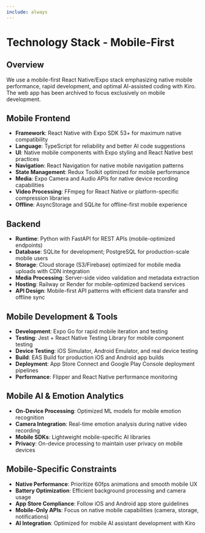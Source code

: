 ```yaml
---
include: always
---
```


# Technology Stack - Mobile-First

## Overview  
We use a mobile-first React Native/Expo stack emphasizing native mobile performance, rapid development, and optimal AI-assisted coding with Kiro. The web app has been archived to focus exclusively on mobile development.

## Mobile Frontend  
- **Framework**: React Native with Expo SDK 53+ for maximum native compatibility
- **Language**: TypeScript for reliability and better AI code suggestions
- **UI**: Native mobile components with Expo styling and React Native best practices
- **Navigation**: React Navigation for native mobile navigation patterns
- **State Management**: Redux Toolkit optimized for mobile performance
- **Media**: Expo Camera and Audio APIs for native device recording capabilities
- **Video Processing**: FFmpeg for React Native or platform-specific compression libraries
- **Offline**: AsyncStorage and SQLite for offline-first mobile experience

## Backend  
- **Runtime**: Python with FastAPI for REST APIs (mobile-optimized endpoints)
- **Database**: SQLite for development; PostgreSQL for production-scale mobile users
- **Storage**: Cloud storage (S3/Firebase) optimized for mobile media uploads with CDN integration
- **Media Processing**: Server-side video validation and metadata extraction
- **Hosting**: Railway or Render for mobile-optimized backend services
- **API Design**: Mobile-first API patterns with efficient data transfer and offline sync

## Mobile Development & Tools  
- **Development**: Expo Go for rapid mobile iteration and testing
- **Testing**: Jest + React Native Testing Library for mobile component testing
- **Device Testing**: iOS Simulator, Android Emulator, and real device testing
- **Build**: EAS Build for production iOS and Android app builds
- **Deployment**: App Store Connect and Google Play Console deployment pipelines
- **Performance**: Flipper and React Native performance monitoring

## Mobile AI & Emotion Analytics  
- **On-Device Processing**: Optimized ML models for mobile emotion recognition
- **Camera Integration**: Real-time emotion analysis during native video recording
- **Mobile SDKs**: Lightweight mobile-specific AI libraries
- **Privacy**: On-device processing to maintain user privacy on mobile devices

## Mobile-Specific Constraints  
- **Native Performance**: Prioritize 60fps animations and smooth mobile UX
- **Battery Optimization**: Efficient background processing and camera usage
- **App Store Compliance**: Follow iOS and Android app store guidelines
- **Mobile-Only APIs**: Focus on native mobile capabilities (camera, storage, notifications)
- **AI Integration**: Optimized for mobile AI assistant development with Kiro  